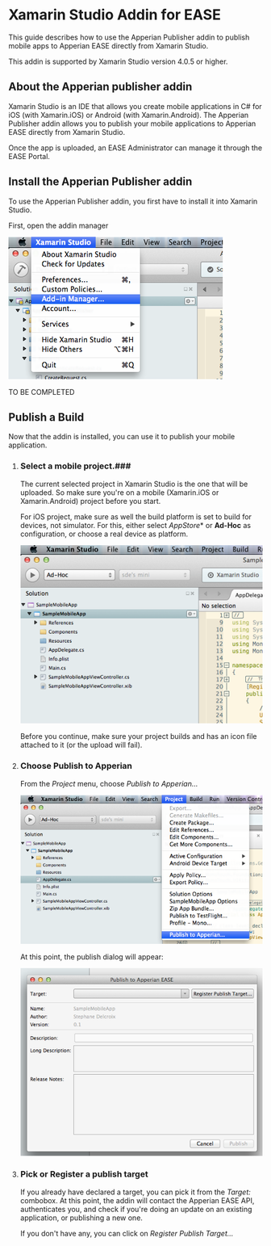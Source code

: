 # Xamarin Studio Addin for EASE #

This guide describes how to use the Apperian Publisher addin to publish mobile apps to Apperian EASE directly from Xamarin Studio.

This addin is supported by Xamarin Studio version 4.0.5 or higher.

## About the Apperian publisher addin ##
Xamarin Studio is an IDE that allows you create mobile applications in C# for iOS (with Xamarin.iOS) or Android (with Xamarin.Android). The Apperian Publisher addin allows you to publish your mobile applications to Apperian EASE directly from Xamarin Studio.

Once the app is uploaded, an EASE Administrator can manage it through the EASE Portal.

## Install the Apperian Publisher addin ##
To use the Apperian Publisher addin, you first have to install it into Xamarin Studio.

First, open the addin manager

![Addin-in manager menu entry](images/addinmanager0.png)

TO BE COMPLETED

## Publish a Build ##
Now that the addin is installed, you can use it to publish your mobile application.

1. ### Select a mobile project.###
    The current selected project in Xamarin Studio is the one that will be uploaded. So make sure you're on a mobile (Xamarin.iOS or Xamarin.Android) project before you start.

    For iOS project, make sure as well the build platform is set to build for devices, not simulator. For this, either select *AppStore** or **Ad-Hoc** as configuration, or choose a real device as platform.

    ![Project selection](images/projectconfig.png)

    Before you continue, make sure your project builds and has an icon file attached to it (or the upload will fail).

2. ### Choose Publish to Apperian ###
    From the *Project* menu, choose *Publish to Apperian...*
    
    ![Publish to Apperian...](images/publishtoapperian.png)

    At this point, the publish dialog will appear:

    ![Empty publish dialog](images/publishdialogempty.png)

3. ### Pick or Register a publish target ###
    If you already have declared a target, you can pick it from the *Target:* combobox. At this point, the addin will contact the Apperian EASE API, authenticates you, and check if you're doing an update on an existing application, or publishing a new one.

    If you don't have any, you can click on *Register Publish Target...*





